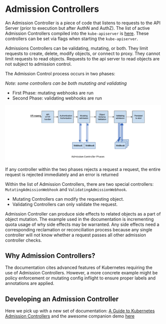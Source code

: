 # Admission Controllers

An Admission Controller is a piece of code that listens to requests to the API Server (prior to execution but after AuthN and AuthZ). The list of active Admission Controllers compiled into the `kube-apiserver` is [here](https://kubernetes.io/docs/reference/access-authn-authz/admission-controllers/#what-does-each-admission-controller-do). These controllers can be set via flags when starting the `kube-apiserver`.

Admissions Controllers can be validating, mutating, or both. They limit requests to create, delete, modify objects, or connect to proxy. They cannot limit requests to read objects. Requests to the api server to read objects are not subject to admission control.

The Admission Control process occurs in two phases:

*Note: some controllers can be both mutating and validating*

- First Phase: mutating webhooks are run
- Second Phase: validating webhooks are run

![admission-control-lifecycle](./images/admission-control-flow.png)

If any controller within the two phases rejects a request a request, the entire request is rejected immediately and an error is returned

Within the list of Admission Controllers, there are two special controllers: `MutatingAdmissionWebhook` and `ValidatingAdmissionWebhook`.

- Mutating Controllers can modify the requesting object.
- Validating Controllers can only validate the request.

Admission Controller can produce side effects to related objects as a part of object mutation. The example used in the documentation is incrementing quota usage of why side effects may be warranted. Any side effects need a corresponding reclamation or reconciliation process because any single controller will not know whether a request passes all other admission controller checks.

## Why Admission Controllers?

The documentation cites advanced features of Kubernetes requiring the use of Admission Controllers. However, a more concrete example might be policy enforcement or mutating config inflight to ensure proper labels and annotations are applied.

## Developing an Admission Controller

Here we pick up with a new set of documentation: [A Guide to Kubernetes Admission Controllers](https://kubernetes.io/blog/2019/03/21/a-guide-to-kubernetes-admission-controllers/) and the awesome companion demo [here](https://github.com/stackrox/admission-controller-webhook-demo)
